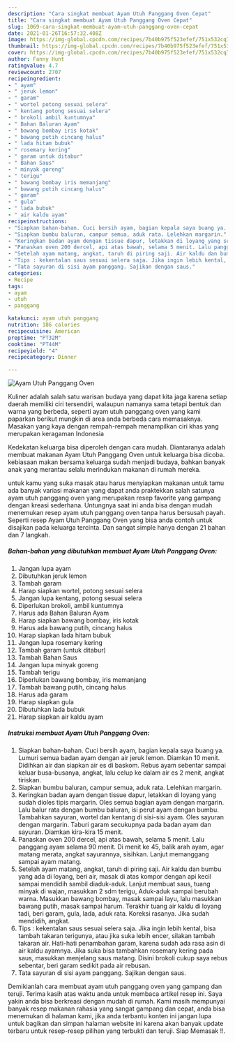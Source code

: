 ```yaml
---
description: "Cara singkat membuat Ayam Utuh Panggang Oven Cepat"
title: "Cara singkat membuat Ayam Utuh Panggang Oven Cepat"
slug: 1069-cara-singkat-membuat-ayam-utuh-panggang-oven-cepat
date: 2021-01-26T16:57:32.408Z
image: https://img-global.cpcdn.com/recipes/7b40b975f523efef/751x532cq70/ayam-utuh-panggang-oven-foto-resep-utama.jpg
thumbnail: https://img-global.cpcdn.com/recipes/7b40b975f523efef/751x532cq70/ayam-utuh-panggang-oven-foto-resep-utama.jpg
cover: https://img-global.cpcdn.com/recipes/7b40b975f523efef/751x532cq70/ayam-utuh-panggang-oven-foto-resep-utama.jpg
author: Fanny Hunt
ratingvalue: 4.7
reviewcount: 2707
recipeingredient:
- " ayam"
- " jeruk lemon"
- " garam"
- " wortel potong sesuai selera"
- " kentang potong sesuai selera"
- " brokoli ambil kuntumnya"
- " Bahan Baluran Ayam"
- " bawang bombay iris kotak"
- " bawang putih cincang halus"
- " lada hitam bubuk"
- " rosemary kering"
- " garam untuk ditabur"
- " Bahan Saus"
- " minyak goreng"
- " terigu"
- " bawang bombay iris memanjang"
- " bawang putih cincang halus"
- " garam"
- " gula"
- " lada bubuk"
- " air kaldu ayam"
recipeinstructions:
- "Siapkan bahan-bahan. Cuci bersih ayam, bagian kepala saya buang ya. Lumuri semua badan ayam dengan air jeruk lemon. Diamkan 10 menit. Didihkan air dan siapkan air es di baskom. Rebus ayam sebentar sampai keluar busa-busanya, angkat, lalu celup ke dalam air es 2 menit, angkat tiriskan."
- "Siapkan bumbu baluran, campur semua, aduk rata. Lelehkan margarin."
- "Keringkan badan ayam dengan tissue dapur, letakkan di loyang yang sudah dioles tipis margarin. Oles semua bagian ayam dengan margarin. Lalu balur rata dengan bumbu baluran, isi perut ayam dengan bumbu. Tambahkan sayuran, wortel dan kentang di sisi-sisi ayam. Oles sayuran dengan margarin. Taburi garam secukupnya pada badan ayam dan sayuran. Diamkan kira-kira 15 menit."
- "Panaskan oven 200 dercel, api atas bawah, selama 5 menit. Lalu panggang ayam selama 90 menit. Di menit ke 45, balik arah ayam, agar matang merata, angkat sayurannya, sisihkan. Lanjut memanggang sampai ayam matang."
- "Setelah ayam matang, angkat, taruh di piring saji. Air kaldu dan bumbu yang ada di loyang, beri air, masak di atas kompor dengan api kecil sampai mendidih sambil diaduk-aduk. Lanjut membuat saus, tuang minyak di wajan, masukkan 2 sdm terigu, Aduk-aduk sampai berubah warna. Masukkan bawang bombay, masak sampai layu, lalu masukkan bawang putih, masak sampai harum. Terakhir tuang air kaldu di loyang tadi, beri garam, gula, lada, aduk rata. Koreksi rasanya. Jika sudah mendidih, angkat."
- "Tips : kekentalan saus sesuai selera saja. Jika ingin lebih kental, bisa tambah takaran terigunya, atau jika suka lebih encer, silakan tambah takaran air. Hati-hati penambahan garam, karena sudah ada rasa asin di air kaldu ayamnya. Jika suka bisa tambahkan rosemary kering pada saus, masukkan menjelang saus matang. Disini brokoli cukup saya rebus sebentar, beri garam sedikit pada air rebusan."
- "Tata sayuran di sisi ayam panggang. Sajikan dengan saus."
categories:
- Recipe
tags:
- ayam
- utuh
- panggang

katakunci: ayam utuh panggang 
nutrition: 186 calories
recipecuisine: American
preptime: "PT32M"
cooktime: "PT44M"
recipeyield: "4"
recipecategory: Dinner

---
```



![Ayam Utuh Panggang Oven](https://img-global.cpcdn.com/recipes/7b40b975f523efef/751x532cq70/ayam-utuh-panggang-oven-foto-resep-utama.jpg)

Kuliner adalah salah satu warisan budaya yang dapat kita jaga karena setiap daerah memiliki ciri tersendiri, walaupun namanya sama tetapi bentuk dan warna yang berbeda, seperti ayam utuh panggang oven yang kami paparkan berikut mungkin di area anda berbeda cara memasaknya. Masakan yang kaya dengan rempah-rempah menampilkan ciri khas yang merupakan keragaman Indonesia

Kedekatan keluarga bisa diperoleh dengan cara mudah. Diantaranya adalah membuat makanan Ayam Utuh Panggang Oven untuk keluarga bisa dicoba. kebiasaan makan bersama keluarga sudah menjadi budaya, bahkan banyak anak yang merantau selalu merindukan makanan di rumah mereka.



untuk kamu yang suka masak atau harus menyiapkan makanan untuk tamu ada banyak variasi makanan yang dapat anda praktekkan salah satunya ayam utuh panggang oven yang merupakan resep favorite yang gampang dengan kreasi sederhana. Untungnya saat ini anda bisa dengan mudah menemukan resep ayam utuh panggang oven tanpa harus bersusah payah.
Seperti resep Ayam Utuh Panggang Oven yang bisa anda contoh untuk disajikan pada keluarga tercinta. Dan sangat simple hanya dengan 21 bahan dan 7 langkah.


<!--inarticleads1-->

##### Bahan-bahan yang dibutuhkan membuat Ayam Utuh Panggang Oven:

1. Jangan lupa  ayam
1. Dibutuhkan  jeruk lemon
1. Tambah  garam
1. Harap siapkan  wortel, potong sesuai selera
1. Jangan lupa  kentang, potong sesuai selera
1. Diperlukan  brokoli, ambil kuntumnya
1. Harus ada  Bahan Baluran Ayam
1. Harap siapkan  bawang bombay, iris kotak
1. Harus ada  bawang putih, cincang halus
1. Harap siapkan  lada hitam bubuk
1. Jangan lupa  rosemary kering
1. Tambah  garam (untuk ditabur)
1. Tambah  Bahan Saus
1. Jangan lupa  minyak goreng
1. Tambah  terigu
1. Diperlukan  bawang bombay, iris memanjang
1. Tambah  bawang putih, cincang halus
1. Harus ada  garam
1. Harap siapkan  gula
1. Dibutuhkan  lada bubuk
1. Harap siapkan  air kaldu ayam




<!--inarticleads2-->

##### Instruksi membuat  Ayam Utuh Panggang Oven:

1. Siapkan bahan-bahan. Cuci bersih ayam, bagian kepala saya buang ya. Lumuri semua badan ayam dengan air jeruk lemon. Diamkan 10 menit. Didihkan air dan siapkan air es di baskom. Rebus ayam sebentar sampai keluar busa-busanya, angkat, lalu celup ke dalam air es 2 menit, angkat tiriskan.
1. Siapkan bumbu baluran, campur semua, aduk rata. Lelehkan margarin.
1. Keringkan badan ayam dengan tissue dapur, letakkan di loyang yang sudah dioles tipis margarin. Oles semua bagian ayam dengan margarin. Lalu balur rata dengan bumbu baluran, isi perut ayam dengan bumbu. Tambahkan sayuran, wortel dan kentang di sisi-sisi ayam. Oles sayuran dengan margarin. Taburi garam secukupnya pada badan ayam dan sayuran. Diamkan kira-kira 15 menit.
1. Panaskan oven 200 dercel, api atas bawah, selama 5 menit. Lalu panggang ayam selama 90 menit. Di menit ke 45, balik arah ayam, agar matang merata, angkat sayurannya, sisihkan. Lanjut memanggang sampai ayam matang.
1. Setelah ayam matang, angkat, taruh di piring saji. Air kaldu dan bumbu yang ada di loyang, beri air, masak di atas kompor dengan api kecil sampai mendidih sambil diaduk-aduk. Lanjut membuat saus, tuang minyak di wajan, masukkan 2 sdm terigu, Aduk-aduk sampai berubah warna. Masukkan bawang bombay, masak sampai layu, lalu masukkan bawang putih, masak sampai harum. Terakhir tuang air kaldu di loyang tadi, beri garam, gula, lada, aduk rata. Koreksi rasanya. Jika sudah mendidih, angkat.
1. Tips : kekentalan saus sesuai selera saja. Jika ingin lebih kental, bisa tambah takaran terigunya, atau jika suka lebih encer, silakan tambah takaran air. Hati-hati penambahan garam, karena sudah ada rasa asin di air kaldu ayamnya. Jika suka bisa tambahkan rosemary kering pada saus, masukkan menjelang saus matang. Disini brokoli cukup saya rebus sebentar, beri garam sedikit pada air rebusan.
1. Tata sayuran di sisi ayam panggang. Sajikan dengan saus.




Demikianlah cara membuat ayam utuh panggang oven yang gampang dan teruji. Terima kasih atas waktu anda untuk membaca artikel resep ini. Saya yakin anda bisa berkreasi dengan mudah di rumah. Kami masih mempunyai banyak resep makanan rahasia yang sangat gampang dan cepat, anda bisa menemukan di halaman kami, jika anda terbantu konten ini jangan lupa untuk bagikan dan simpan halaman website ini karena akan banyak update terbaru untuk resep-resep pilihan yang terbukti dan teruji. Siap Memasak !!. 

